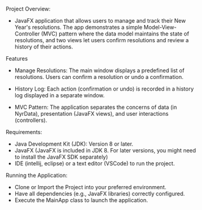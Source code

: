 Project Overview:

- JavaFX application that allows users to manage and track their New Year's resolutions.
  The app demonstrates a simple Model-View-Controller (MVC) pattern where the data model maintains the state of resolutions,
  and two views let users confirm resolutions and review a history of their actions.

Features

- Manage Resolutions:
  The main window displays a predefined list of resolutions. Users can confirm a resolution or undo a confirmation.

- History Log:
  Each action (confirmation or undo) is recorded in a history log displayed in a separate window.

- MVC Pattern:
  The application separates the concerns of data (in NyrData), presentation (JavaFX views), and user interactions (controllers).


 Requirements:
 
 - Java Development Kit (JDK): Version 8 or later.
 - JavaFX (JavaFX is included in JDK 8. For later versions, you might need to install the JavaFX SDK separately)
 - IDE (intellij, eclipse) or a text editor (VSCode) to run the project.


 Running the Application:
 - Clone or Import the Project into your preferred environment.
 - Have all dependencies (e.g., JavaFX libraries) correctly configured.
 - Execute the MainApp class to launch the application.
 
